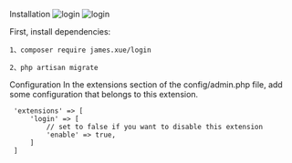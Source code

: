 Installation
![login](login.jpg)
![login](user.jpg)

First, install dependencies:

    1、composer require james.xue/login
    
    2、php artisan migrate
 
Configuration
 In the extensions section of the config/admin.php file, add some configuration that belongs to this extension.
 
     'extensions' => [
         'login' => [
             // set to false if you want to disable this extension
             'enable' => true,
         ]
     ]

